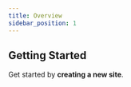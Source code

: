 ```yaml
---
title: Overview
sidebar_position: 1
---
```


## Getting Started

Get started by **creating a new site**.
